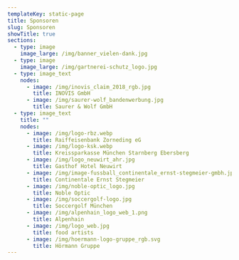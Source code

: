 ```yaml
---
templateKey: static-page
title: Sponsoren
slug: Sponsoren
showTitle: true
sections:
  - type: image
    image_large: /img/banner_vielen-dank.jpg
  - type: image
    image_large: /img/gartnerei-schutz_logo.jpg
  - type: image_text
    nodes:
      - image: /img/inovis_claim_2018_rgb.jpg
        title: INOVIS GmbH
      - image: /img/saurer-wolf_bandenwerbung.jpg
        title: Saurer & Wolf GmbH
  - type: image_text
    title: ""
    nodes:
      - image: /img/logo-rbz.webp
        title: Raiffeisenbank Zorneding eG
      - image: /img/logo-ksk.webp
        title: Kreissparkasse München Starnberg Ebersberg
      - image: /img/logo_neuwirt_ahr.jpg
        title: Gasthof Hotel Neuwirt
      - image: /img/image-fussball_continentale_ernst-stegmeier-gmbh.jpg
        title: Continentale Ernst Stegmeier
      - image: /img/noble-optic_logo.jpg
        title: Noble Optic
      - image: /img/soccergolf-logo.jpg
        title: Soccergolf München
      - image: /img/alpenhain_logo_web_1.png
        title: Alpenhain
      - image: /img/logo_web.jpg
        title: food artists
      - image: /img/hoermann-logo-gruppe_rgb.svg
        title: Hörmann Gruppe
---
```

